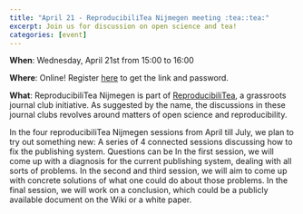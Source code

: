 ```yaml
---
title: "April 21 - ReproducibiliTea Nijmegen meeting :tea::tea:"
excerpt: Join us for discussion on open science and tea!
categories: [event]
---
```


**When**: Wednesday, April 21st from 15:00 to 16:00

**Where**: Online! Register [here](https://forms.gle/EJkPkCx7jTNkfg8o8) to get the link and password.

**What**: ReproducibiliTea Nijmegen is part of [ReproducibiliTea](https://reproducibilitea.org/), a grassroots journal club initiative.
As suggested by the name, the discussions in these journal clubs revolves around matters of open science and reproducibility.

 In the four reproducibiliTea Nijmegen sessions from April till July, we plan to try out something new: A series of 4 connected sessions discussing how to fix the publishing system. Questions can be <INSERT TEASERS> In the first session, we will come up with a diagnosis for the current publishing system, dealing with all sorts of problems. In the second and third session, we will aim to come up with concrete solutions of what one could do about those problems. In the final session, we will work on a conclusion, which could be a publicly available document on the Wiki or a white paper.
